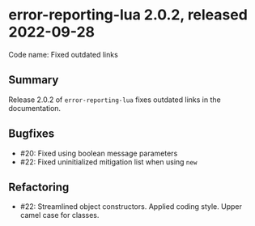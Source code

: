 # error-reporting-lua 2.0.2, released 2022-09-28

Code name: Fixed outdated links

## Summary

Release 2.0.2 of `error-reporting-lua` fixes  outdated links in the documentation.

## Bugfixes

* #20: Fixed using boolean message parameters
* #22: Fixed uninitialized mitigation list when using `new` 

## Refactoring

* #22: Streamlined object constructors. Applied coding style. Upper camel case for classes.